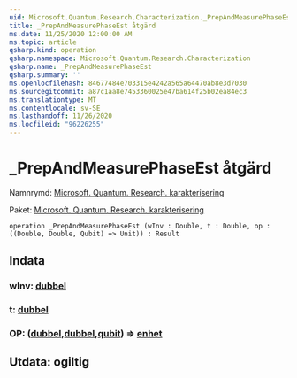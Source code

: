 ```yaml
---
uid: Microsoft.Quantum.Research.Characterization._PrepAndMeasurePhaseEst
title: _PrepAndMeasurePhaseEst åtgärd
ms.date: 11/25/2020 12:00:00 AM
ms.topic: article
qsharp.kind: operation
qsharp.namespace: Microsoft.Quantum.Research.Characterization
qsharp.name: _PrepAndMeasurePhaseEst
qsharp.summary: ''
ms.openlocfilehash: 84677484e703315e4242a565a64470ab8e3d7030
ms.sourcegitcommit: a87c1aa8e7453360025e47ba614f25b02ea84ec3
ms.translationtype: MT
ms.contentlocale: sv-SE
ms.lasthandoff: 11/26/2020
ms.locfileid: "96226255"
---
```

# <a name="_prepandmeasurephaseest-operation"></a>_PrepAndMeasurePhaseEst åtgärd

Namnrymd: [Microsoft. Quantum. Research. karakterisering](xref:Microsoft.Quantum.Research.Characterization)

Paket: [Microsoft. Quantum. Research. karakterisering](https://nuget.org/packages/Microsoft.Quantum.Research.Characterization)




```qsharp
operation _PrepAndMeasurePhaseEst (wInv : Double, t : Double, op : ((Double, Double, Qubit) => Unit)) : Result
```


## <a name="input"></a>Indata

### <a name="winv--double"></a>wInv: [dubbel](xref:microsoft.quantum.lang-ref.double)




### <a name="t--double"></a>t: [dubbel](xref:microsoft.quantum.lang-ref.double)




### <a name="op--doubledoublequbit--unit"></a>OP: ([dubbel](xref:microsoft.quantum.lang-ref.double),[dubbel](xref:microsoft.quantum.lang-ref.double),[qubit](xref:microsoft.quantum.lang-ref.qubit)) => [enhet](xref:microsoft.quantum.lang-ref.unit) 





## <a name="output--__invalidresult__"></a>Utdata: __ogiltig <Result>__

